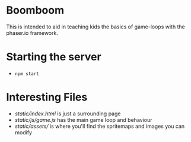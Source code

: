 # Boomboom

This is intended to aid in teaching kids the basics of game-loops with the phaser.io framework.

# Starting the server
* ``npm start``

# Interesting Files

* *static/index.html* is just a surrounding page
* *static/js/game.js* has the main game loop and behaviour
* *static/assets/* is where you'll find the spritemaps and images you can modify

